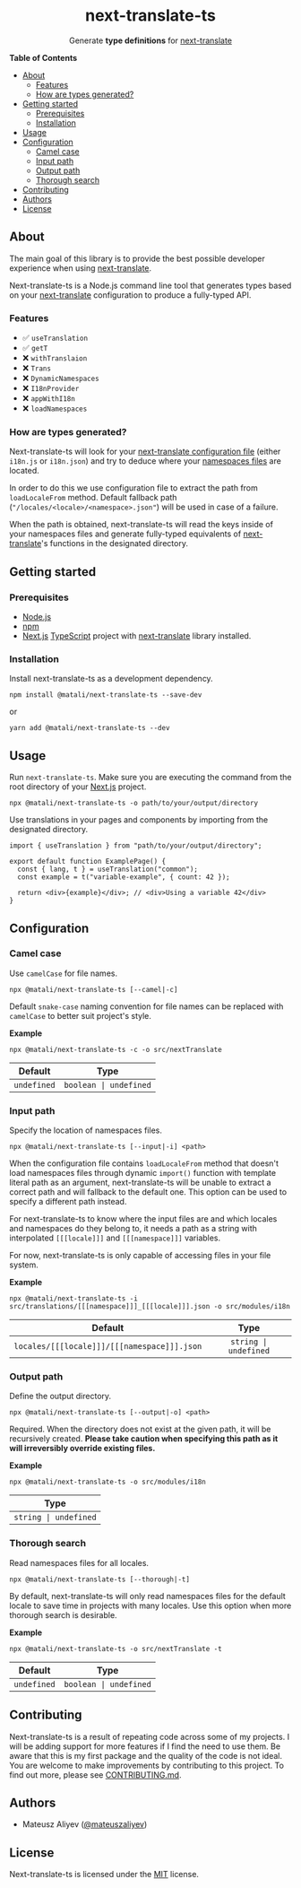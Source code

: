 <h1 align="center">next-translate-ts</h1>

<p align="center">
  Generate <strong>type definitions</strong> for
  <a href="https://github.com/vinissimus/next-translate">next-translate</a>
</p>

**Table of Contents**

- [About](#about)
  - [Features](#features)
  - [How are types generated?](#how-are-types-generated)
- [Getting started](#getting-started)
  - [Prerequisites](#prerequisites)
  - [Installation](#installation)
- [Usage](#usage)
- [Configuration](#configuration)
  - [Camel case](#camel-case)
  - [Input path](#input-path)
  - [Output path](#output-path)
  - [Thorough search](#thorough-search)
- [Contributing](#contributing)
- [Authors](#authors)
- [License](#license)

## About

The main goal of this library is to provide the best possible developer experience when using [next-translate](https://github.com/vinissimus/next-translate).

Next-translate-ts is a Node.js command line tool that generates types based on your [next-translate](https://github.com/vinissimus/next-translate) configuration to produce a fully-typed API.

### Features

- ✅ `useTranslation`
- ✅ `getT`
- ❌ `withTranslaion`
- ❌ `Trans`
- ❌ `DynamicNamespaces`
- ❌ `I18nProvider`
- ❌ `appWithI18n`
- ❌ `loadNamespaces`

### How are types generated?

Next-translate-ts will look for your [next-translate configuration file](https://github.com/vinissimus/next-translate#how-are-translations-loaded) (either `i18n.js` or `i18n.json`) and try to deduce where your [namespaces files](https://github.com/vinissimus/next-translate#create-your-namespaces-files) are located.

In order to do this we use configuration file to extract the path from `loadLocaleFrom` method. Default fallback path (`"/locales/<locale>/<namespace>.json"`) will be used in case of a failure.

When the path is obtained, next-translate-ts will read the keys inside of your namespaces files and generate fully-typed equivalents of [next-translate](https://github.com/vinissimus/next-translate#4-api)'s functions in the designated directory.

## Getting started

### Prerequisites

- [Node.js](https://nodejs.org/)
- [npm](https://www.npmjs.com/)
- [Next.js](https://nextjs.org/) [TypeScript](https://www.typescriptlang.org/) project with [next-translate](https://github.com/vinissimus/next-translate) library installed.

### Installation

Install next-translate-ts as a development dependency.

```
npm install @matali/next-translate-ts --save-dev
```

or

```
yarn add @matali/next-translate-ts --dev
```

## Usage

Run `next-translate-ts`. Make sure you are executing the command from the root directory of your [Next.js](https://nextjs.org/) project.

```
npx @matali/next-translate-ts -o path/to/your/output/directory
```

Use translations in your pages and components by importing from the designated directory.

```tsx
import { useTranslation } from "path/to/your/output/directory";

export default function ExamplePage() {
  const { lang, t } = useTranslation("common");
  const example = t("variable-example", { count: 42 });

  return <div>{example}</div>; // <div>Using a variable 42</div>
}
```

## Configuration

### Camel case

Use `camelCase` for file names.

```
npx @matali/next-translate-ts [--camel|-c]
```

Default `snake-case` naming convention for file names can be replaced with `camelCase` to better suit project's style.

**Example**

```
npx @matali/next-translate-ts -c -o src/nextTranslate
```

|   Default   |          Type          |
| :---------: | :--------------------: |
| `undefined` | `boolean \| undefined` |

### Input path

Specify the location of namespaces files.

```
npx @matali/next-translate-ts [--input|-i] <path>
```

When the configuration file contains `loadLocaleFrom` method that doesn't load namespaces files through dynamic `import()` function with template literal path as an argument, next-translate-ts will be unable to extract a correct path and will fallback to the default one. This option can be used to specify a different path instead.

For next-translate-ts to know where the input files are and which locales and namespaces do they belong to, it needs a path as a string with interpolated `[[[locale]]]` and `[[[namespace]]]` variables.

For now, next-translate-ts is only capable of accessing files in your file system.

**Example**

```
npx @matali/next-translate-ts -i src/translations/[[[namespace]]]_[[[locale]]].json -o src/modules/i18n
```

|                   Default                   |         Type          |
| :-----------------------------------------: | :-------------------: |
| `locales/[[[locale]]]/[[[namespace]]].json` | `string \| undefined` |

### Output path

Define the output directory.

```
npx @matali/next-translate-ts [--output|-o] <path>
```

Required. When the directory does not exist at the given path, it will be recursively created. **Please take caution when specifying this path as it will irreversibly override existing files.**

**Example**

```
npx @matali/next-translate-ts -o src/modules/i18n
```

|         Type          |
| :-------------------: |
| `string \| undefined` |

### Thorough search

Read namespaces files for all locales.

```
npx @matali/next-translate-ts [--thorough|-t]
```

By default, next-translate-ts will only read namespaces files for the default locale to save time in projects with many locales. Use this option when more thorough search is desirable.

**Example**

```
npx @matali/next-translate-ts -o src/nextTranslate -t
```

|   Default   |          Type          |
| :---------: | :--------------------: |
| `undefined` | `boolean \| undefined` |

## Contributing

Next-translate-ts is a result of repeating code across some of my projects. I will be adding support for more features if I find the need to use them. Be aware that this is my first package and the quality of the code is not ideal. You are welcome to make improvements by contributing to this project. To find out more, please see [CONTRIBUTING.md](CONTRIBUTING.md).

## Authors

- Mateusz Aliyev ([@mateuszaliyev](https://github.com/mateuszaliyev))

## License

Next-translate-ts is licensed under the [MIT](LICENSE) license.
